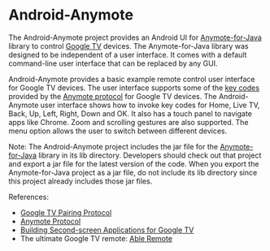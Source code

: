 Android-Anymote
===============

<p>The Android-Anymote project provides an Android UI for <a href="https://github.com/entertailion/Anymote-for-Java">Anymote-for-Java</a> library to control <a href="https://developers.google.com/tv/">Google TV</a> devices. 
The Anymote-for-Java library was designed to be independent of a user interface. It comes with a default command-line user interface that can be replaced by any GUI.</p>

<p>Android-Anymote provides a basic example remote control user interface for Google TV devices. 
The user interface supports some of the <a href="https://code.google.com/p/anymote-protocol/source/browse/proto/keycodes.proto">key codes</a> provided by the <a href="https://developers.google.com/tv/remote/docs/anymote">Anymote protocol</a> for Google TV devices.
The Android-Anymote user interface shows how to invoke key codes for Home, Live TV, Back, Up, Left, Right, Down and OK.
It also has a touch panel to navigate apps like Chrome. Zoom and scrolling gestures are also supported. 
The menu option allows the user to switch between different devices.</p>

<p>Note: The Android-Anymote project includes the jar file for the <a href="https://github.com/entertailion/Anymote-for-Java">Anymote-for-Java</a> library in its lib directory. 
Developers should check out that project and export a jar file for the latest version of the code. 
When you export the Anymote-for-Java project as a jar file, do not include its lib directory since this project already includes those jar files.</p>

<p>References:
<ul>
<li><a href="https://developers.google.com/tv/remote/docs/pairing">Google TV Pairing Protocol</a></li>
<li><a href="https://code.google.com/p/anymote-protocol/">Anymote Protocol</a></li>
<li><a href="https://developers.google.com/tv/remote/docs/developing">Building Second-screen Applications for Google TV</a></li>
<li>The ultimate Google TV remote: <a href="https://play.google.com/store/apps/details?id=com.entertailion.android.remote">Able Remote</a></li>
</ul>
</p>